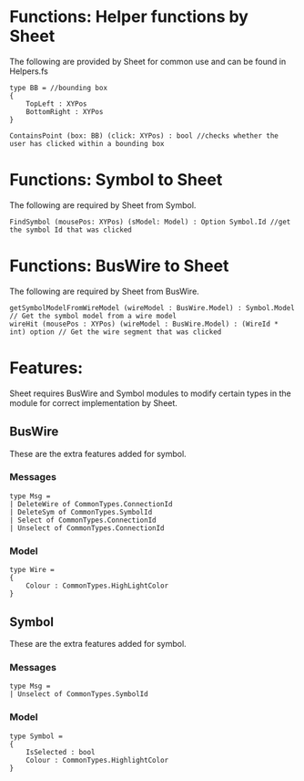 # Functions: Helper functions by Sheet

The following are provided by Sheet for common use and can be found in Helpers.fs
 
```
type BB = //bounding box
{
    TopLeft : XYPos
    BottomRight : XYPos
}

ContainsPoint (box: BB) (click: XYPos) : bool //checks whether the user has clicked within a bounding box 
```

# Functions: Symbol to Sheet 

The following are required by Sheet from Symbol.

```
FindSymbol (mousePos: XYPos) (sModel: Model) : Option Symbol.Id //get the symbol Id that was clicked 
```

# Functions: BusWire to Sheet

The following are required by Sheet from BusWire.

```
getSymbolModelFromWireModel (wireModel : BusWire.Model) : Symbol.Model // Get the symbol model from a wire model
wireHit (mousePos : XYPos) (wireModel : BusWire.Model) : (WireId * int) option // Get the wire segment that was clicked
```

# Features:

Sheet requires BusWire and Symbol modules to modify certain types in the module for correct implementation by Sheet. 

## BusWire 
These are the extra features added for symbol. 

### Messages 
```
type Msg = 
| DeleteWire of CommonTypes.ConnectionId
| DeleteSym of CommonTypes.SymbolId 
| Select of CommonTypes.ConnectionId
| Unselect of CommonTypes.ConnectionId
```

### Model 
```
type Wire = 
{
    Colour : CommonTypes.HighLightColor
}
```
## Symbol 
These are the extra features added for symbol. 

### Messages 
```
type Msg = 
| Unselect of CommonTypes.SymbolId
```

### Model 
```
type Symbol =
{
    IsSelected : bool 
    Colour : CommonTypes.HighlightColor 
}
```
